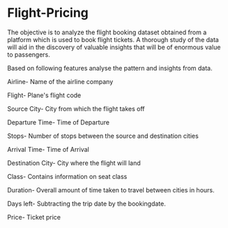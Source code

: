 # Flight-Pricing
The objective is to analyze the flight booking dataset obtained from a platform which is used to book flight tickets. A thorough study of the data will aid in the discovery of valuable insights that will be of enormous value to passengers.

Based on following features analyse the pattern and insights from data.

Airline- Name of the airline company

Flight- Plane's flight code

Source City- City from which the flight takes off

Departure Time- Time of Departure

Stops- Number of stops between the source and destination cities

Arrival Time- Time of Arrival

Destination City- City where the flight will land

Class- Contains information on seat class

Duration- Overall amount of time taken to travel between cities in hours.

Days left- Subtracting the trip date by the bookingdate.

Price- Ticket price
